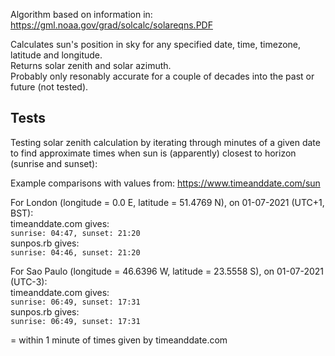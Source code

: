 Algorithm based on information in: https://gml.noaa.gov/grad/solcalc/solareqns.PDF  

Calculates sun's position in sky for any specified date, time, timezone, latitude and longitude.  
Returns solar zenith and solar azimuth.  
Probably only resonably accurate for a couple of decades into the past or future (not tested).  
  
  
## Tests
Testing solar zenith calculation by iterating through minutes of a given date to find approximate times when sun is (apparently) closest to horizon (sunrise and sunset):

Example comparisons with values from: https://www.timeanddate.com/sun

For London (longitude = 0.0 E, latitude = 51.4769 N), on 01-07-2021 (UTC+1, BST):  
timeanddate.com gives:  
  `sunrise: 04:47, sunset: 21:20`  
sunpos.rb gives:  
  `sunrise: 04:46, sunset: 21:20`  

For Sao Paulo (longitude = 46.6396 W, latitude = 23.5558 S), on 01-07-2021 (UTC-3):  
timeanddate.com gives:  
  `sunrise: 06:49, sunset: 17:31`  
sunpos.rb gives:  
  `sunrise: 06:49, sunset: 17:31`  

= within 1 minute of times given by timeanddate.com
